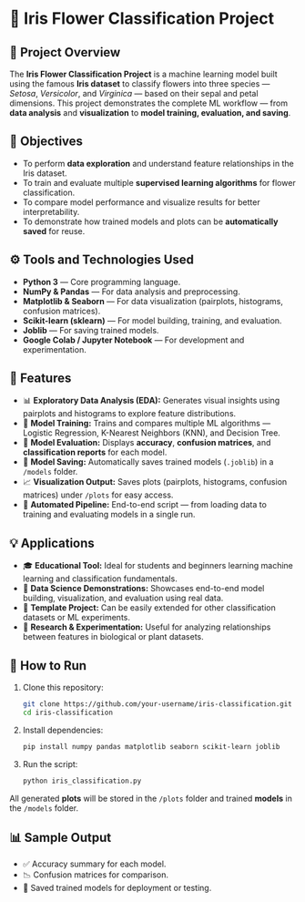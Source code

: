

# 🌸 **Iris Flower Classification Project**

## 📘 **Project Overview**

The **Iris Flower Classification Project** is a machine learning model built using the famous **Iris dataset** to classify flowers into three species — *Setosa*, *Versicolor*, and *Virginica* — based on their sepal and petal dimensions.
This project demonstrates the complete ML workflow — from **data analysis** and **visualization** to **model training, evaluation, and saving**.

## 🎯 **Objectives**

* To perform **data exploration** and understand feature relationships in the Iris dataset.
* To train and evaluate multiple **supervised learning algorithms** for flower classification.
* To compare model performance and visualize results for better interpretability.
* To demonstrate how trained models and plots can be **automatically saved** for reuse.



## ⚙️ **Tools and Technologies Used**

* **Python 3** — Core programming language.
* **NumPy & Pandas** — For data analysis and preprocessing.
* **Matplotlib & Seaborn** — For data visualization (pairplots, histograms, confusion matrices).
* **Scikit-learn (sklearn)** — For model building, training, and evaluation.
* **Joblib** — For saving trained models.
* **Google Colab / Jupyter Notebook** — For development and experimentation.



## 🌟 **Features**

* 📊 **Exploratory Data Analysis (EDA):**
  Generates visual insights using pairplots and histograms to explore feature distributions.
* 🤖 **Model Training:**
  Trains and compares multiple ML algorithms — Logistic Regression, K-Nearest Neighbors (KNN), and Decision Tree.
* 🎯 **Model Evaluation:**
  Displays **accuracy**, **confusion matrices**, and **classification reports** for each model.
* 💾 **Model Saving:**
  Automatically saves trained models (`.joblib`) in a `/models` folder.
* 📈 **Visualization Output:**
  Saves plots (pairplots, histograms, confusion matrices) under `/plots` for easy access.
* 🧠 **Automated Pipeline:**
  End-to-end script — from loading data to training and evaluating models in a single run.



## 💡 **Applications**

* 🎓 **Educational Tool:**
  Ideal for students and beginners learning machine learning and classification fundamentals.
* 🔬 **Data Science Demonstrations:**
  Showcases end-to-end model building, visualization, and evaluation using real data.
* 🧩 **Template Project:**
  Can be easily extended for other classification datasets or ML experiments.
* 🌼 **Research & Experimentation:**
  Useful for analyzing relationships between features in biological or plant datasets.


## 🧰 **How to Run**

1. Clone this repository:

   ```bash
   git clone https://github.com/your-username/iris-classification.git
   cd iris-classification
   ```
2. Install dependencies:

   ```bash
   pip install numpy pandas matplotlib seaborn scikit-learn joblib
   ```
3. Run the script:

   ```bash
   python iris_classification.py
   ```

All generated **plots** will be stored in the `/plots` folder and trained **models** in the `/models` folder.


## 📊 **Sample Output**

* ✅ Accuracy summary for each model.
* 📉 Confusion matrices for comparison.
* 📂 Saved trained models for deployment or testing.



